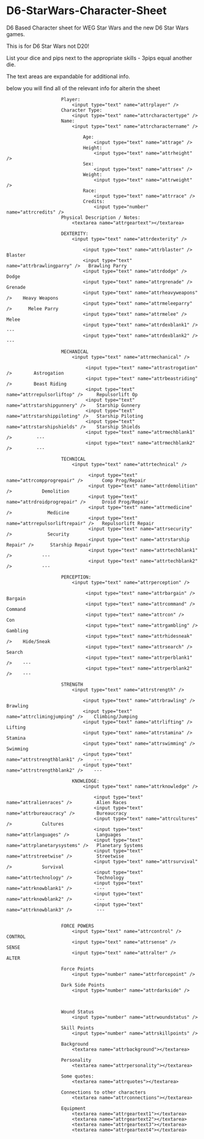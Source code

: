 D6-StarWars-Character-Sheet
===========================

D6 Based Character sheet for WEG Star Wars and the new D6 Star Wars games.

This is for D6 Star Wars not D20!

List your dice and pips next to the appropriate skills -  3pips equal another die.

The text areas are expandable for additional info. 






below you will find all of the relevant info for alterin the sheet

                        Player:
                            <input type="text" name="attrplayer" />
                        Character Type:
                            <input type="text" name="attrcharactertype" />
                        Name:
                            <input type="text" name="attrcharactername" /> 

                                Age:
                                    <input type="text" name="attrage" />
                                Height:
                                    <input type="text" name="attrheight" />
                                Sex:
                                    <input type="text" name="attrsex" />
                                Weight:
                                    <input type="text" name="attrweight" />
                                Race:
                                    <input type="text" name="attrrace" />
                                Credits:
                                    <input type="number" name="attrcredits" />
                        Physical Description / Notes:
                            <textarea name="attrgeartext"></textarea>

                        DEXTERITY:
                            <input type="text" name="attrdexterity" />

                                <input type="text" name="attrblaster" />         Blaster
                                <input type="text" name="attrbrawlingparry" />   Brawling Parry
                                <input type="text" name="attrdodge" />           Dodge
                                <input type="text" name="attrgrenade" />         Grenade
                                <input type="text" name="attrheavyweapons" />    Heavy Weapons
                                <input type="text" name="attrmeleeparry" />      Melee Parry
                                <input type="text" name="attrmelee" />           Melee
                                <input type="text" name="attrdexblank1" />       ---
                                <input type="text" name="attrdexblank2" />       ---

                        MECHANICAL
                            <input type="text" name="attrmechanical" />
                            
                                 <input type="text" name="attrastrogation" />        Astrogation
                                 <input type="text" name="attrbeastriding" />        Beast Riding
                                 <input type="text" name="attrrepulsorliftop" />     Repulsorlift Op
                                 <input type="text" name="attrstarshipgunnery" />    Starship Gunnery
                                 <input type="text" name="attrstarshippiloting" />   Starship Piloting
                                 <input type="text" name="attrstarshipshields" />    Starship Shields
                                 <input type="text" name="attrmechblank1" />         ---
                                 <input type="text" name="attrmechblank2" />         ---
                        
                        TECHNICAL
                            <input type="text" name="attrtechnical" />
                             
                                  <input type="text" name="attrcompprogrepair" />       Comp Prog/Repair
                                  <input type="text" name="attrdemolition" />           Demolition
                                  <input type="text" name="attrdroidprogrepair" />      Droid Prog/Repair
                                  <input type="text" name="attrmedicine" />             Medicine
                                  <input type="text" name="attrrepulsorliftrepair" />   Repulsorlift Repair
                                  <input type="text" name="attrsecurity" />             Security
                                  <input type="text" name="attrstarship Repair" />      Starship Repair
                                  <input type="text" name="attrtechblank1" />           ---
                                  <input type="text" name="attrtechblank2" />           ---
                  
                        PERCEPTION:
                            <input type="text" name="attrperception" />
                        
                                 <input type="text" name="attrbargain" />      Bargain
                                 <input type="text" name="attrcommand" />      Command
                                 <input type="text" name="attrcon" />          Con
                                 <input type="text" name="attrgambling" />     Gambling
                                 <input type="text" name="attrhidesneak" />    Hide/Sneak
                                 <input type="text" name="attrsearch" />       Search
                                 <input type="text" name="attrperblank1" />    ---
                                 <input type="text" name="attrperblank2" />    ---
                        
                        STRENGTH
                            <input type="text" name="attrstrength" />
                           
                                <input type="text" name="attrbrawling" />          Brawling
                                <input type="text" name="attrclimingjumping" />    Climbing/Jumping
                                <input type="text" name="attrlifting" />           Lifting
                                <input type="text" name="attrstamina" />           Stamina
                                <input type="text" name="attrswimming" />          Swimming
                                <input type="text" name="attrstrengthblank1" />    ---
                                <input type="text" name="attrstrengthblank2" />    ---
                           
                            KNOWLEDGE:
                                <input type="text" name="attrknowledge" />
                                
                                    <input type="text" name="attralienraces" />         Alien Races
                                    <input type="text" name="attrbureaucracy" />        Bureaucracy
                                    <input type="text" name="attrcultures" />           Cultures
                                    <input type="text" name="attrlanguages" />          Languages
                                    <input type="text" name="attrplanetarysystems" />   Planetary Systems
                                    <input type="text" name="attrstreetwise" />         Streetwise
                                    <input type="text" name="attrsurvival" />           Survival
                                    <input type="text" name="attrtechnology" />         Technology
                                    <input type="text" name="attrknowblank1" />         ---
                                    <input type="text" name="attrknowblank2" />         ---
                                    <input type="text" name="attrknowblank3" />         ---
                
                
                        FORCE POWERS
                            <input type="text" name="attrcontrol" />   CONTROL
                            <input type="text" name="attrsense" />     SENSE
                            <input type="text" name="attralter" />     ALTER

                        Force Points
                            <input type="number" name="attrforcepoint" />
                             
                        Dark Side Points
                            <input type="number" name="attrdarkside" />
                                
                            
                        
                        Wound Status
                            <input type="number" name="attrwoundstatus" />
                                
                        Skill Points
                            <input type="number" name="attrskillpoints" />
                            
                        Background
                            <textarea name="attrbackground"></textarea>
                        
                        Personality
                            <textarea name="attrpersonality"></textarea>
                        
                        Some quotes:
                            <textarea name="attrquotes"></textarea>
                        
                        Connections to other characters
                            <textarea name="attrconnections"></textarea>
                        
                        Equipment
                            <textarea name="attrgeartext1"></textarea>
                            <textarea name="attrgeartext2"></textarea>
                            <textarea name="attrgeartext3"></textarea>
                            <textarea name="attrgeartext4"></textarea>

